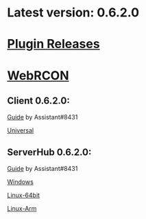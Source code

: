 # Latest version: 0.6.2.0
# [Plugin Releases](https://github.com/andruzzzhka/BeatSaberMultiplayer/releases/)
# [WebRCON](https://andruzzzhka.github.io/BeatSaberMultiplayer/)
## Client 0.6.2.0:
[Guide](https://bs.assistant.moe/Multiplayer/#Install) by Assistant#8431

[Universal](https://github.com/andruzzzhka/BeatSaberMultiplayer/releases/download/0.6.2.0/BeatSaberMultiplayer.zip)



## ServerHub 0.6.2.0:
[Guide](https://bs.assistant.moe/Multiplayer/#Hub) by Assistant#8431

[Windows](https://github.com/andruzzzhka/BeatSaberMultiplayer/releases/download/0.6.2.0/ServerHub_win-64.zip)

[Linux-64bit](https://github.com/andruzzzhka/BeatSaberMultiplayer/releases/download/0.6.2.0/ServerHub_linux-64.zip)

[Linux-Arm](https://github.com/andruzzzhka/BeatSaberMultiplayer/releases/download/0.6.2.0/ServerHub_linux-arm.zip)

